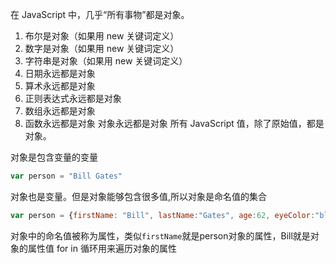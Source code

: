 在 JavaScript 中，几乎“所有事物”都是对象。

1. 布尔是对象（如果用 new 关键词定义）
2. 数字是对象（如果用 new 关键词定义）
3. 字符串是对象（如果用 new 关键词定义）
4. 日期永远都是对象
5. 算术永远都是对象
6. 正则表达式永远都是对象
7. 数组永远都是对象
8. 函数永远都是对象
对象永远都是对象
所有 JavaScript 值，除了原始值，都是对象。
   
对象是包含变量的变量
```javascript
var person = "Bill Gates"
```
对象也是变量。但是对象能够包含很多值,所以对象是命名值的集合
```javascript
var person = {firstName: "Bill", lastName:"Gates", age:62, eyeColor:"blue"}
```
对象中的命名值被称为属性，类似`firstName`就是person对象的属性，Bill就是对象的属性值
for in 循环用来遍历对象的属性

